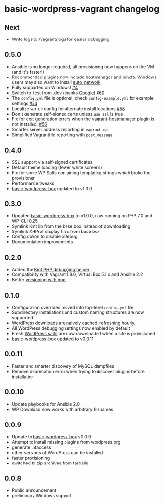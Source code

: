 # basic-wordpress-vagrant changelog

## Next

* Write logs to /vagrant/logs for easier debugging

## 0.5.0

* Ansible is no longer required, all provisioning now happens on the VM (and it's faster!)
* Recommended plugins now include [hostmanager]() and [bindfs](). Windows users may also want to install [auto_network](https://github.com/oscar-stack/vagrant-auto_network)
* Fully supported on Windows! [#4](https://github.com/ideasonpurpose/basic-wordpress-vagrant/issues/4)
* Switch to .test from .dev (thanks [Google](https://ma.ttias.be/chrome-force-dev-domains-https-via-preloaded-hsts/)) [#60](https://github.com/ideasonpurpose/basic-wordpress-vagrant/issues/60)
* The `config.yml` file is optional, check `config-example.yml` for example settings [#54](https://github.com/ideasonpurpose/basic-wordpress-vagrant/issues/54)
* Localize wp-cli config for alternate install locations [#58](https://github.com/ideasonpurpose/basic-wordpress-vagrant/issues/58)
* Don't generate self-signed certs unless `use_ssl` is true
* Fix for cert generation errors when the [vagrant-hostmanager plugin](https://github.com/devopsgroup-io/vagrant-hostmanager) is not installed. [#56](https://github.com/ideasonpurpose/basic-wordpress-vagrant/issues/56)
* Smarter server address reporting in `vagrant up`
* Simplified Vagrantfile reporting with `post_message`

## 0.4.0

* SSL support via self-signed certificates
* Default theme loading (fewer white screens)
* Fix for some WP Salts containing templating strings which broke the provisioner
* Performance tweaks
* [basic-wordpress-box](https://github.com/ideasonpurpose/basic-wordpress-box) updated to v1.3.0

## 0.3.0

* Updated [basic-wordpress-box](https://github.com/ideasonpurpose/basic-wordpress-box) to v1.0.0, now running on PHP 7.0 and WP-CLI 0.25
* Symlink Kint lib from the base box instead of downloading
* Symlink XHProf display files from base box
* Config option to disable xDebug
* Documentation improvements

## 0.2.0

* Added the [Kint PHP debugging helper](http://raveren.github.io/kint/)
* Compatibility with Vagrant 1.8.6, Virtual Box 5.1.x and Ansible 2.2
* Better [versioning with npm](https://github.com/joemaller/version-everything-with-npm)

## 0.1.0

* Configuration overrides moved into top-level `config.yml` file.
* Subdirectory installations and custom naming structures are now supported
* WordPress downloads are naively cached, refreshing hourly.
* All WordPress debugging settings now enabled by default
* Fresh [WordPress salts](https://api.wordpress.org/secret-key/1.1/salt) are now downloaded when a site is provisioned
* [basic-wordpress-box](https://github.com/ideasonpurpose/basic-wordpress-box) updated to v0.0.11

## 0.0.11

* Faster and smarter discovery of MySQL dumpfiles
* Remove deprecation error when trying to discover plugins before installation

## 0.0.10

* Update playbooks for Ansible 2.0
* WP Download now works with arbitrary filenames

## 0.0.9

* Update to [basic-wordpress-box](https://github.com/ideasonpurpose/basic-wordpress-box) v0.0.9
* Attempt to install missing plugins from wordpress.org
* generate .htaccess
* other versions of WordPress can be installed
* faster provisioning
* switched to zip archives from tarballs

## 0.0.8

* Public announcement
* preliminary Windows support
